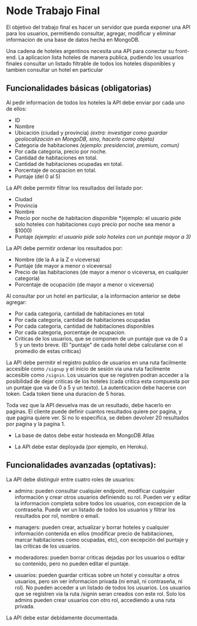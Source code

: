 # Node Trabajo Final

El objetivo del trabajo final es hacer un servidor que pueda exponer una API para los usuarios, permitiendo consultar, agregar, modificar y eliminar informacion de una base de datos hecha en MongoDB.

Una cadena de hoteles argentinos necesita una API para conectar su front-end. La aplicacion lista hoteles de manera publica, pudiendo los usuarios finales consultar un listado filtrable de todos los hoteles disponibles y tambien consultar un hotel en particular 

## Funcionalidades básicas (obligatorias)

Al pedir informacion de todos los hoteles la API debe enviar por cada uno de ellos: 

- ID
- Nombre
- Ubicación (ciudad y provincia) *(extra: investigar como guardar geolocalización en MongoDB, sino, hacerlo como objeto)*
- Categoria de habitaciones *(ejemplo: presidencial, premium, comun)*
- Por cada categoria, precio por noche. 
- Cantidad de habitaciones en total. 
- Cantidad de habitaciones ocupadas en total. 
- Porcentaje de ocupacion en total. 
- Puntaje (del 0 al 5)

La API debe permitir filtrar los resultados del listado por:
- Ciudad
- Provincia
- Nombre 
- Precio por noche de habitacion disponible *(ejemplo: el usuario pide solo hoteles con habitaciones cuyo precio por noche sea menor a $1000)
- Puntaje *(ejemplo: el usuario pide solo hoteles con un puntaje mayor a 3)*

La API debe permitir ordenar los resultados por:
- Nombre (de la A a la Z o viceversa)
- Puntaje (de mayor a menor o viceversa)
- Precio de las habitaciones (de mayor a menor o viceversa, en cualquier categoría)
- Porcentaje de ocupación (de mayor a menor o viceversa)

Al consultar por un hotel en particular, a la informacion anterior se debe agregar:

- Por cada categoria, cantidad de habitaciones en total 
- Por cada categoria, cantidad de habitaciones ocupadas
- Por cada categoria, cantidad de habitaciones disponibles 
- Por cada categoria, porcentaje de ocupacion.
- Criticas de los usuarios, que se componen de un puntaje que va de 0 a 5 y un texto breve. (El "puntaje" de cada hotel debe calcularse con el promedio de estas criticas)

La API debe permitir el registro publico de usuarios en una ruta facilmente accesible como `/signup` y el inicio de sesión via una ruta facilmente accesible como `/signin`. Los usuarios que se registren podran acceder a la posibilidad de dejar criticas de los hoteles (cada critica esta compuesta por un puntaje que va de 0 a 5 y un texto). La autenticacion debe hacerse con token. Cada token tiene una duracion de 5 horas. 

Toda vez que la API devuelva mas de un resultado, debe hacerlo en paginas. El cliente puede definir cuantos resultados quiere por pagina, y que pagina quiere ver. Si no lo especifica, se deben devolver 20 resultados por pagina y la pagina 1. 

- La base de datos debe estar hosteada en MongoDB Atlas

- La API debe estar deployada (por ejemplo, en Heroku). 


## Funcionalidades avanzadas (optativas):

La API debe distinguir entre cuatro roles de usuarios:

- admins: pueden consultar cualquier endpoint, modificar cualquier información y crear otros usuarios definiendo su rol. Pueden ver y editar la informacion completa sobre todos los usuarios, con excepcion de la contraseña. Puede ver un listado de todos los usuarios y filtrar los resultados por rol, nombre o email. 

- managers: pueden crear, actualizar y borrar hoteles y cualquier información contenida en ellos (modificar precio de habitaciones, marcar habitaciones como ocupadas, etc), con excepción del puntaje y las criticas de los usuarios. 

- moderadores: pueden borrar criticas dejadas por los usuarios o editar su contenido, pero no pueden editar el puntaje. 

- usuarios: pueden guardar criticas sobre un hotel y consultar a otros usuarios, pero sin ver informacion privada (ni email, ni contraseña, ni rol). No pueden acceder a un listado de todos los usuarios. Los usuarios que se registren via la ruta /signin seran creados con este rol. Solo los admins pueden crear usuarios con otro rol, accediendo a una ruta privada. 

La API debe estar debidamente documentada. 
